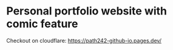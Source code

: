 # Personal portfolio website with comic feature
Checkout on cloudflare: https://path242-github-io.pages.dev/
